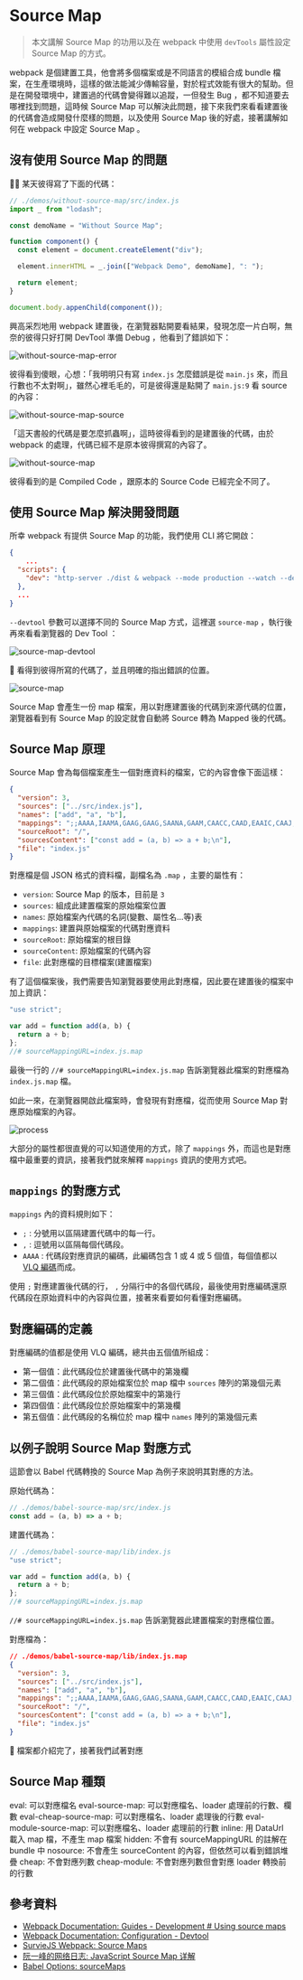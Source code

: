 # Source Map

> 本文講解 Source Map 的功用以及在 webpack 中使用 `devTools` 屬性設定 Source Map 的方式。

webpack 是個建置工具，他會將多個檔案或是不同語言的模組合成 bundle 檔案，在生產環境時，這樣的做法能減少傳輸容量，對於程式效能有很大的幫助。但是在開發環境中，建置過的代碼會變得難以追蹤，一但發生 Bug ，都不知道要去哪裡找到問題，這時候 Source Map 可以解決此問題，接下來我們來看看建置後的代碼會造成開發什麼樣的問題，以及使用 Source Map 後的好處，接著講解如何在 webpack 中設定 Source Map 。

## 沒有使用 Source Map 的問題

 某天彼得寫了下面的代碼：

```js
// ./demos/without-source-map/src/index.js
import _ from "lodash";

const demoName = "Without Source Map";

function component() {
  const element = document.createElement("div");

  element.innerHTML = _.join(["Webpack Demo", demoName], ": ");

  return element;
}

document.body.appenChild(component());
```

興高采烈地用 webpack 建置後，在瀏覽器點開要看結果，發現怎麼一片白啊，無奈的彼得只好打開 DevTool 準備 Debug ，他看到了錯誤如下：

![without-source-map-error](./assets/without-source-map-error.png)

彼得看到傻眼，心想：「我明明只有寫 `index.js` 怎麼錯誤是從 `main.js` 來，而且行數也不太對啊」，雖然心裡毛毛的，可是彼得還是點開了 `main.js:9` 看 source 的內容：

![without-source-map-source](./assets/without-source-map-source.png)

「這天書般的代碼是要怎麼抓蟲啊」，這時彼得看到的是建置後的代碼，由於 webpack 的處理，代碼已經不是原本彼得撰寫的內容了。

![without-source-map](./assets/without-source-map.png)

彼得看到的是 Compiled Code ，跟原本的 Source Code 已經完全不同了。

## 使用 Source Map 解決開發問題

所幸 webpack 有提供 Source Map 的功能，我們使用 CLI 將它開啟：

```json
{
    ...
  "scripts": {
    "dev": "http-server ./dist & webpack --mode production --watch --devtool source-map"
  },
  ...
}
```

`--devtool` 參數可以選擇不同的 Source Map 方式，這裡選 `source-map` ，執行後再來看看瀏覽器的 Dev Tool ：

![source-map-devtool](./assets/source-map-devtool.png)

 看得到彼得所寫的代碼了，並且明確的指出錯誤的位置。

![source-map](./assets/source-map.png)

Source Map 會產生一份 map 檔案，用以對應建置後的代碼到來源代碼的位置，瀏覽器看到有 Source Map 的設定就會自動將 Source 轉為 Mapped 後的代碼。

## Source Map 原理

Source Map 會為每個檔案產生一個對應資料的檔案，它的內容會像下面這樣：

```json
{
  "version": 3,
  "sources": ["../src/index.js"],
  "names": ["add", "a", "b"],
  "mappings": ";;AAAA,IAAMA,GAAG,GAAG,SAANA,GAAM,CAACC,CAAD,EAAIC,CAAJ;AAAA,SAAUD,CAAC,GAAGC,CAAd;AAAA,CAAZ",
  "sourceRoot": "/",
  "sourcesContent": ["const add = (a, b) => a + b;\n"],
  "file": "index.js"
}
```

對應檔是個 JSON 格式的資料檔，副檔名為 `.map` ，主要的屬性有：

- `version`: Source Map 的版本，目前是 `3`
- `sources`: 組成此建置檔案的原始檔案位置
- `names`: 原始檔案內代碼的名詞(變數、屬性名...等)表
- `mappings`: 建置與原始檔案的代碼對應資料
- `sourceRoot`: 原始檔案的根目錄
- `sourceContent`: 原始檔案的代碼內容
- `file`: 此對應檔的目標檔案(建置檔案)

有了這個檔案後，我們需要告知瀏覽器要使用此對應檔，因此要在建置後的檔案中加上資訊：

```js
"use strict";

var add = function add(a, b) {
  return a + b;
};
//# sourceMappingURL=index.js.map
```

最後一行的 `//# sourceMappingURL=index.js.map` 告訴瀏覽器此檔案的對應檔為 `index.js.map` 檔。

如此一來，在瀏覽器開啟此檔案時，會發現有對應檔，從而使用 Source Map 對應原始檔案的內容。

![process](./assets/process.png)

大部分的屬性都很直覺的可以知道使用的方式，除了 `mappings` 外，而這也是對應檔中最重要的資訊，接著我們就來解釋 `mappings` 資訊的使用方式吧。

## `mappings` 的對應方式

`mappings` 內的資料規則如下：

- `;` : 分號用以區隔建置代碼中的每一行。
- `,` : 逗號用以區隔每個代碼段。
- `AAAA` : 代碼段對應資訊的編碼，此編碼包含 1 或 4 或 5 個值，每個值都以 [VLQ 編碼](https://en.wikipedia.org/wiki/Variable-length_quantity)而成。

使用 `;` 對應建置後代碼的行， `,` 分隔行中的各個代碼段，最後使用對應編碼還原代碼段在原始資料中的內容與位置，接著來看要如何看懂對應編碼。

## 對應編碼的定義

對應編碼的值都是使用 VLQ 編碼，總共由五個值所組成：

- 第一個值：此代碼段位於建置後代碼中的第幾欄
- 第二個值：此代碼段的原始檔案位於 map 檔中 `sources` 陣列的第幾個元素
- 第三個值：此代碼段位於原始檔案中的第幾行
- 第四個值：此代碼段位於原始檔案中的第幾欄
- 第五個值：此代碼段的名稱位於 map 檔中 `names` 陣列的第幾個元素

## 以例子說明 Source Map 對應方式

這節會以 Babel 代碼轉換的 Source Map 為例子來說明其對應的方法。

原始代碼為：

```js
// ./demos/babel-source-map/src/index.js
const add = (a, b) => a + b;
```

建置代碼為：

```js
// ./demos/babel-source-map/lib/index.js
"use strict";

var add = function add(a, b) {
  return a + b;
};
//# sourceMappingURL=index.js.map
```

`//# sourceMappingURL=index.js.map` 告訴瀏覽器此建置檔案的對應檔位置。

對應檔為：

```json
// ./demos/babel-source-map/lib/index.js.map
{
  "version": 3,
  "sources": ["../src/index.js"],
  "names": ["add", "a", "b"],
  "mappings": ";;AAAA,IAAMA,GAAG,GAAG,SAANA,GAAM,CAACC,CAAD,EAAIC,CAAJ;AAAA,SAAUD,CAAC,GAAGC,CAAd;AAAA,CAAZ",
  "sourceRoot": "/",
  "sourcesContent": ["const add = (a, b) => a + b;\n"],
  "file": "index.js"
}
```

 檔案都介紹完了，接著我們試著對應

## Source Map 種類

eval: 可以對應檔名
eval-source-map: 可以對應檔名、loader 處理前的行數、欄數
eval-cheap-source-map: 可以對應檔名、loader 處理後的行數
eval-module-source-map: 可以對應檔名、loader 處理前的行數
inline: 用 DataUrl 載入 map 檔，不產生 map 檔案
hidden: 不會有 sourceMappingURL 的註解在 bundle 中
nosource: 不會產生 sourceContent 的內容，但依然可以看到錯誤堆疊
cheap: 不會對應列數
cheap-module: 不會對應列數但會對應 loader 轉換前的行數

## 參考資料

- [Webpack Documentation: Guides - Development # Using source maps](https://webpack.js.org/guides/development/#using-source-maps)
- [Webpack Documentation: Configuration - Devtool](https://webpack.js.org/configuration/devtool/)
- [SurvieJS Webpack: Source Maps](https://survivejs.com/webpack/building/source-maps/)
- [阮一峰的网络日志: JavaScript Source Map 详解](https://www.ruanyifeng.com/blog/2013/01/javascript_source_map.html)
- [Babel Options: sourceMaps](https://babeljs.io/docs/en/options#sourcemaps)
